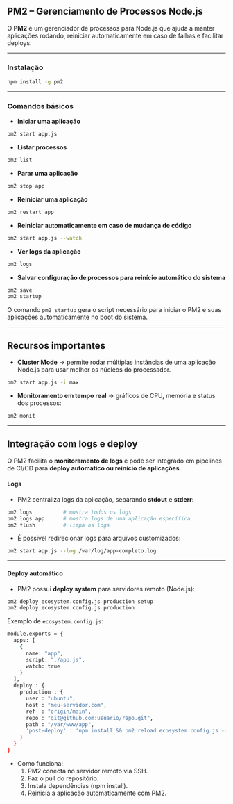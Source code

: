 ## PM2 – Gerenciamento de Processos Node.js

O **PM2** é um gerenciador de processos para Node.js que ajuda a manter aplicações rodando, reiniciar automaticamente em caso de falhas e facilitar deploys.

---
### Instalação
```bash
npm install -g pm2
```

---
### Comandos básicos

- **Iniciar uma aplicação**
```bash
pm2 start app.js
```
- **Listar processos**
```bash
pm2 list
```
- **Parar uma aplicação**
```bash
pm2 stop app
```
- **Reiniciar uma aplicação**
```bash
pm2 restart app
```
- **Reiniciar automaticamente em caso de mudança de código**
```bash
pm2 start app.js --watch
```
- **Ver logs da aplicação**
```bash
pm2 logs
```
- **Salvar configuração de processos para reinício automático do sistema**
```bash
pm2 save
pm2 startup
```
O comando `pm2 startup` gera o script necessário para iniciar o PM2 e suas aplicações automaticamente no boot do sistema.

---

## Recursos importantes

- **Cluster Mode** → permite rodar múltiplas instâncias de uma aplicação Node.js para usar melhor os núcleos do processador.
```bash
pm2 start app.js -i max
```
- **Monitoramento em tempo real** → gráficos de CPU, memória e status dos processos:
```bash
pm2 monit
```

---

## Integração com logs e deploy

O PM2 facilita o **monitoramento de logs** e pode ser integrado em pipelines de CI/CD para **deploy automático ou reinício de aplicações**.
#### Logs

- PM2 centraliza logs da aplicação, separando **stdout** e **stderr**:
```bash
pm2 logs          # mostra todos os logs
pm2 logs app      # mostra logs de uma aplicação específica
pm2 flush         # limpa os logs
```
- É possível redirecionar logs para arquivos customizados:
```bash
pm2 start app.js --log /var/log/app-completo.log
```

---

#### Deploy automático

- PM2 possui **deploy system** para servidores remoto (Node.js):
```bash
pm2 deploy ecosystem.config.js production setup
pm2 deploy ecosystem.config.js production
```
Exemplo de `ecosystem.config.js`:
```bash
module.exports = {
  apps: [
    {
      name: "app",
      script: "./app.js",
      watch: true
    }
  ],
  deploy : {
    production : {
      user : "ubuntu",
      host : "meu-servidor.com",
      ref  : "origin/main",
      repo : "git@github.com:usuario/repo.git",
      path : "/var/www/app",
      'post-deploy' : 'npm install && pm2 reload ecosystem.config.js --env production'
    }
  }
}
```
- Como funciona:
	1. PM2 conecta no servidor remoto via SSH.
	2. Faz o pull do repositório.
	3. Instala dependências (npm install).
	4. Reinicia a aplicação automaticamente com PM2.
